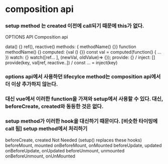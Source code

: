 # composition api



### setup method 는 created 이전에 call되기 때문에 this가 없다.


OPTIONS API                             Composition api

data() {}                               ref(), reactive()
methods: { methodName() {}}             function methodName() {}
computed: {val () {}}                   const val = computed(function() { ... })
watch: {}                               watch([ref... ], (newVal, oldValue)=> {});
provide: {} / inject: []                provide(key, val[ref, reactive..]) / const ... = inject(key)


### options api에서 사용하던 lifecylce method는 composition api에서 더 이상 추가하지 않는다.
### 대신 vue에서 이러한 function을 가져와 setup에서 사용할 수 있다. 대신, beforeCreate, created와 동등한 것은 없다.
### setup method가 이러한 hook을 대신하기 때문이다. [비슷한 타이밍에 call 됨] setup method에서 처리하기


beforeCreate, created                   Not Needed (setup() replaces these hooks)
beforeMount, mounted                     onBeforeMount, onMounted
beforeUpdate, updated                   onBeforeUpdate, onUpdated
beforeUnmount, unmounted                onBeforeUnmount, onUnMounted
